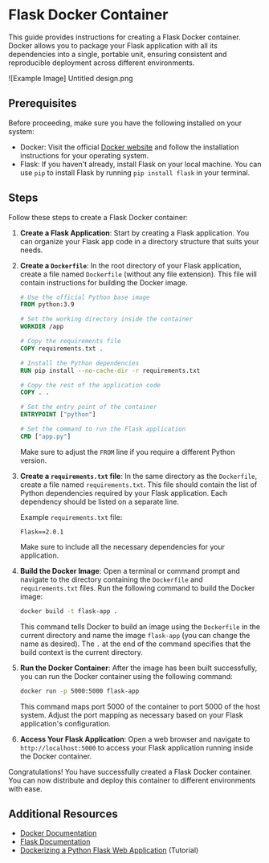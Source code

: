 # Flask Docker Container

This guide provides instructions for creating a Flask Docker container. Docker allows you to package your Flask application with all its dependencies into a single, portable unit, ensuring consistent and reproducible deployment across different environments.

![Example Image] Untitled design.png

## Prerequisites

Before proceeding, make sure you have the following installed on your system:

- Docker: Visit the official [Docker website](https://www.docker.com/) and follow the installation instructions for your operating system.
- Flask: If you haven't already, install Flask on your local machine. You can use `pip` to install Flask by running `pip install flask` in your terminal.

## Steps

Follow these steps to create a Flask Docker container:

1. **Create a Flask Application**: Start by creating a Flask application. You can organize your Flask app code in a directory structure that suits your needs.

2. **Create a `Dockerfile`**: In the root directory of your Flask application, create a file named `Dockerfile` (without any file extension). This file will contain instructions for building the Docker image.

   ```Dockerfile
   # Use the official Python base image
   FROM python:3.9
   
   # Set the working directory inside the container
   WORKDIR /app
   
   # Copy the requirements file
   COPY requirements.txt .
   
   # Install the Python dependencies
   RUN pip install --no-cache-dir -r requirements.txt
   
   # Copy the rest of the application code
   COPY . .
   
   # Set the entry point of the container
   ENTRYPOINT ["python"]
   
   # Set the command to run the Flask application
   CMD ["app.py"]
   ```

   Make sure to adjust the `FROM` line if you require a different Python version.

3. **Create a `requirements.txt` file**: In the same directory as the `Dockerfile`, create a file named `requirements.txt`. This file should contain the list of Python dependencies required by your Flask application. Each dependency should be listed on a separate line.

   Example `requirements.txt` file:
   ```
   Flask==2.0.1
   ```

   Make sure to include all the necessary dependencies for your application.

4. **Build the Docker Image**: Open a terminal or command prompt and navigate to the directory containing the `Dockerfile` and `requirements.txt` files. Run the following command to build the Docker image:

   ```bash
   docker build -t flask-app .
   ```

   This command tells Docker to build an image using the `Dockerfile` in the current directory and name the image `flask-app` (you can change the name as desired). The `.` at the end of the command specifies that the build context is the current directory.

5. **Run the Docker Container**: After the image has been built successfully, you can run the Docker container using the following command:

   ```bash
   docker run -p 5000:5000 flask-app
   ```

   This command maps port 5000 of the container to port 5000 of the host system. Adjust the port mapping as necessary based on your Flask application's configuration.

6. **Access Your Flask Application**: Open a web browser and navigate to `http://localhost:5000` to access your Flask application running inside the Docker container.

Congratulations! You have successfully created a Flask Docker container. You can now distribute and deploy this container to different environments with ease.

## Additional Resources

- [Docker Documentation](https://docs.docker.com/)
- [Flask Documentation](https://flask.palletsprojects.com/)
- [Dockerizing a Python Flask Web Application](https://runnable.com/docker/python/dockerize-your-python-application) (Tutorial)
